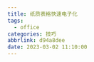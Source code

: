 ```yaml
---
title: 纸质表格快速电子化
tags:
  - office
categories: 技巧
abbrlink: d94a8dee
date: 2023-03-02 11:10:00
---
```

